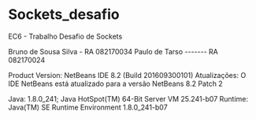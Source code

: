 # Sockets_desafio

EC6 - Trabalho Desafio de Sockets

Bruno de Sousa Silva - RA 082170034
Paulo de Tarso ------- RA 082170024

Product Version: NetBeans IDE 8.2 (Build 201609300101)
Atualizações: O IDE NetBeans está atualizado para a versão NetBeans 8.2 Patch 2

Java: 1.8.0_241; Java HotSpot(TM) 64-Bit Server VM 25.241-b07
Runtime: Java(TM) SE Runtime Environment 1.8.0_241-b07
